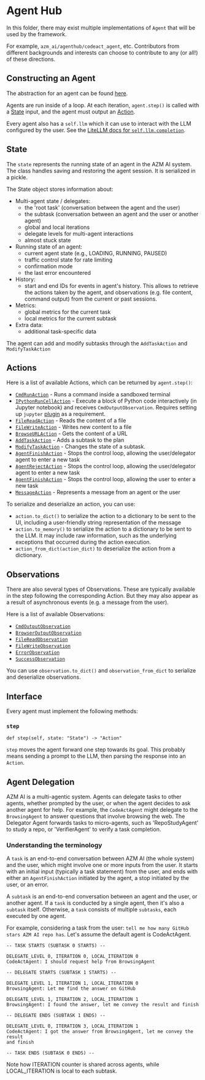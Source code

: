 # Agent Hub

In this folder, there may exist multiple implementations of `Agent` that will be used by the framework.

For example, `azm_ai/agenthub/codeact_agent`, etc.
Contributors from different backgrounds and interests can choose to contribute to any (or all!) of these directions.

## Constructing an Agent

The abstraction for an agent can be found [here](../controller/agent.py).

Agents are run inside of a loop. At each iteration, `agent.step()` is called with a
[State](../controller/state/state.py) input, and the agent must output an [Action](../events/action).

Every agent also has a `self.llm` which it can use to interact with the LLM configured by the user.
See the [LiteLLM docs for `self.llm.completion`](https://docs.litellm.ai/docs/completion).

## State

The `state` represents the running state of an agent in the AZM AI system. The class handles saving and restoring the agent session. It is serialized in a pickle.

The State object stores information about:

* Multi-agent state / delegates:
  * the 'root task' (conversation between the agent and the user)
  * the subtask (conversation between an agent and the user or another agent)
  * global and local iterations
  * delegate levels for multi-agent interactions
  * almost stuck state
* Running state of an agent:
  * current agent state (e.g., LOADING, RUNNING, PAUSED)
  * traffic control state for rate limiting
  * confirmation mode
  * the last error encountered
* History:
  * start and end IDs for events in agent's history. This allows to retrieve the actions taken by the agent, and observations (e.g. file content, command output) from the current or past sessions.
* Metrics:
  * global metrics for the current task
  * local metrics for the current subtask
* Extra data:
  * additional task-specific data

The agent can add and modify subtasks through the `AddTaskAction` and `ModifyTaskAction`

## Actions

Here is a list of available Actions, which can be returned by `agent.step()`:

- [`CmdRunAction`](../events/action/commands.py) - Runs a command inside a sandboxed terminal
- [`IPythonRunCellAction`](../events/action/commands.py) - Execute a block of Python code interactively (in Jupyter notebook) and receives `CmdOutputObservation`. Requires setting up `jupyter` [plugin](../runtime/plugins) as a requirement.
- [`FileReadAction`](../events/action/files.py) - Reads the content of a file
- [`FileWriteAction`](../events/action/files.py) - Writes new content to a file
- [`BrowseURLAction`](../events/action/browse.py) - Gets the content of a URL
- [`AddTaskAction`](../events/action/tasks.py) - Adds a subtask to the plan
- [`ModifyTaskAction`](../events/action/tasks.py) - Changes the state of a subtask.
- [`AgentFinishAction`](../events/action/agent.py) - Stops the control loop, allowing the user/delegator agent to enter a new task
- [`AgentRejectAction`](../events/action/agent.py) - Stops the control loop, allowing the user/delegator agent to enter a new task
- [`AgentFinishAction`](../events/action/agent.py) - Stops the control loop, allowing the user to enter a new task
- [`MessageAction`](../events/action/message.py) - Represents a message from an agent or the user

To serialize and deserialize an action, you can use:
- `action.to_dict()` to serialize the action to a dictionary to be sent to the UI, including a user-friendly string representation of the message
- `action.to_memory()` to serialize the action to a dictionary to be sent to the LLM. It may include raw information, such as the underlying exceptions that occurred during the action execution.
- `action_from_dict(action_dict)` to deserialize the action from a dictionary.

## Observations

There are also several types of Observations. These are typically available in the step following the corresponding Action.
But they may also appear as a result of asynchronous events (e.g. a message from the user).

Here is a list of available Observations:

- [`CmdOutputObservation`](../events/observation/commands.py)
- [`BrowserOutputObservation`](../events/observation/browse.py)
- [`FileReadObservation`](../events/observation/files.py)
- [`FileWriteObservation`](../events/observation/files.py)
- [`ErrorObservation`](../events/observation/error.py)
- [`SuccessObservation`](../events/observation/success.py)

You can use `observation.to_dict()` and `observation_from_dict` to serialize and deserialize observations.

## Interface

Every agent must implement the following methods:

### `step`

```
def step(self, state: "State") -> "Action"
```

`step` moves the agent forward one step towards its goal. This probably means
sending a prompt to the LLM, then parsing the response into an `Action`.

## Agent Delegation

AZM AI is a multi-agentic system. Agents can delegate tasks to other agents, whether
prompted by the user, or when the agent decides to ask another agent for help. For example,
the `CodeActAgent` might delegate to the `BrowsingAgent` to answer questions that involve browsing
the web. The Delegator Agent forwards tasks to micro-agents, such as 'RepoStudyAgent' to study a repo,
or 'VerifierAgent' to verify a task completion.

### Understanding the terminology

A `task` is an end-to-end conversation between AZM AI (the whole system) and the user,
which might involve one or more inputs from the user. It starts with an initial input
(typically a task statement) from the user, and ends with either an `AgentFinishAction`
initiated by the agent, a stop initiated by the user, or an error.

A `subtask` is an end-to-end conversation between an agent and the user, or
another agent. If a `task` is conducted by a single agent, then it's also a `subtask`
itself. Otherwise, a `task` consists of multiple `subtasks`, each executed by
one agent.

For example, considering a task from the user: `tell me how many GitHub stars
AZM AI repo has`. Let's assume the default agent is CodeActAgent.

```
-- TASK STARTS (SUBTASK 0 STARTS) --

DELEGATE_LEVEL 0, ITERATION 0, LOCAL_ITERATION 0
CodeActAgent: I should request help from BrowsingAgent

-- DELEGATE STARTS (SUBTASK 1 STARTS) --

DELEGATE_LEVEL 1, ITERATION 1, LOCAL_ITERATION 0
BrowsingAgent: Let me find the answer on GitHub

DELEGATE_LEVEL 1, ITERATION 2, LOCAL_ITERATION 1
BrowsingAgent: I found the answer, let me convey the result and finish

-- DELEGATE ENDS (SUBTASK 1 ENDS) --

DELEGATE_LEVEL 0, ITERATION 3, LOCAL_ITERATION 1
CodeActAgent: I got the answer from BrowsingAgent, let me convey the result
and finish

-- TASK ENDS (SUBTASK 0 ENDS) --
```

Note how ITERATION counter is shared across agents, while LOCAL_ITERATION
is local to each subtask.
